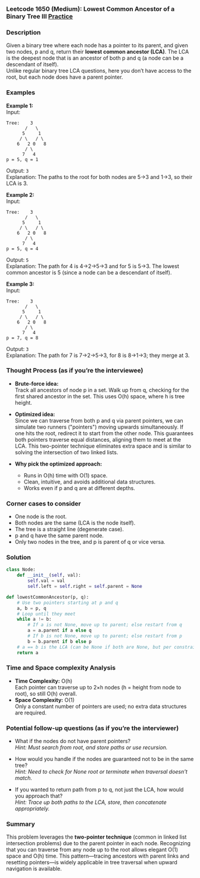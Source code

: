 ### Leetcode 1650 (Medium): Lowest Common Ancestor of a Binary Tree III [Practice](https://leetcode.com/problems/lowest-common-ancestor-of-a-binary-tree-iii)

### Description  
Given a binary tree where each node has a pointer to its parent, and given two nodes, p and q, return their **lowest common ancestor (LCA)**. The LCA is the deepest node that is an ancestor of both p and q (a node can be a descendant of itself).  
Unlike regular binary tree LCA questions, here you don’t have access to the root, but each node does have a parent pointer.

### Examples  

**Example 1:**  
Input:  
```
Tree:    3
       /   \
      5     1
     / \   / \
    6   2 0   8
       / \
      7   4
p = 5, q = 1
```
Output: `3`  
Explanation: The paths to the root for both nodes are 5→3 and 1→3, so their LCA is 3.

**Example 2:**  
Input:  
```
Tree:    3
       /   \
      5     1
     / \   / \
    6   2 0   8
       / \
      7   4
p = 5, q = 4
```
Output: `5`  
Explanation: The path for 4 is 4→2→5→3 and for 5 is 5→3. The lowest common ancestor is 5 (since a node can be a descendant of itself).

**Example 3:**  
Input:  
```
Tree:    3
       /   \
      5     1
     / \   / \
    6   2 0   8
       / \
      7   4
p = 7, q = 8
```
Output: `3`  
Explanation: The path for 7 is 7→2→5→3, for 8 is 8→1→3; they merge at 3.

### Thought Process (as if you’re the interviewee)  
- **Brute-force idea:**  
  Track all ancestors of node p in a set. Walk up from q, checking for the first shared ancestor in the set. This uses O(h) space, where h is tree height.

- **Optimized idea:**  
  Since we can traverse from both p and q via parent pointers, we can simulate two runners ("pointers") moving upwards simultaneously. If one hits the root, redirect it to start from the other node. This guarantees both pointers traverse equal distances, aligning them to meet at the LCA. This two-pointer technique eliminates extra space and is similar to solving the intersection of two linked lists.

- **Why pick the optimized approach:**  
  - Runs in O(h) time with O(1) space.
  - Clean, intuitive, and avoids additional data structures.
  - Works even if p and q are at different depths.

### Corner cases to consider  
- One node is the root.
- Both nodes are the same (LCA is the node itself).
- The tree is a straight line (degenerate case).
- p and q have the same parent node.
- Only two nodes in the tree, and p is parent of q or vice versa.

### Solution

```python
class Node:
    def __init__(self, val):
        self.val = val
        self.left = self.right = self.parent = None

def lowestCommonAncestor(p, q):
    # Use two pointers starting at p and q
    a, b = p, q
    # Loop until they meet
    while a != b:
        # If a is not None, move up to parent; else restart from q
        a = a.parent if a else q
        # If b is not None, move up to parent; else restart from p
        b = b.parent if b else p
    # a == b is the LCA (can be None if both are None, but per constraints will not happen)
    return a
```

### Time and Space complexity Analysis  

- **Time Complexity:** O(h)  
  Each pointer can traverse up to 2×h nodes (h = height from node to root), so still O(h) overall.
- **Space Complexity:** O(1)  
  Only a constant number of pointers are used; no extra data structures are required.

### Potential follow-up questions (as if you’re the interviewer)  

- What if the nodes do not have parent pointers?  
  *Hint: Must search from root, and store paths or use recursion.*

- How would you handle if the nodes are guaranteed not to be in the same tree?  
  *Hint: Need to check for None root or terminate when traversal doesn't match.*

- If you wanted to return path from p to q, not just the LCA, how would you approach that?  
  *Hint: Trace up both paths to the LCA, store, then concatenate appropriately.*

### Summary
This problem leverages the **two-pointer technique** (common in linked list intersection problems) due to the parent pointer in each node. Recognizing that you can traverse from any node up to the root allows elegant O(1) space and O(h) time. This pattern—tracing ancestors with parent links and resetting pointers—is widely applicable in tree traversal when upward navigation is available.
